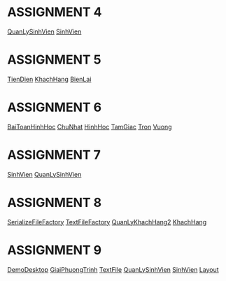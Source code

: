 <html>
<body>
<h1>ASSIGNMENT 4</h1>
<a href="https://github.com/FASTTRACKSE/FFSE1703.JavaCore/blob/master/Assignments/Chuong/Assignment4/src/fasttrack/assignment4/main/QuanLySinhVien.java" >QuanLySinhVien</a>
<a href="https://github.com/FASTTRACKSE/FFSE1703.JavaCore/blob/master/Assignments/Chuong/Assignment4/src/fasttrack/assignment4/model/SinhVien.java" >SinhVien</a>
<h1>ASSIGNMENT 5 </h1>
<a href="https://github.com/FASTTRACKSE/FFSE1703.JavaCore/blob/master/Assignments/Chuong/Assignment5/src/fasttrack/assignment5/main/TienDien.java" >TienDien</a>
<a href="https://github.com/FASTTRACKSE/FFSE1703.JavaCore/blob/master/Assignments/Chuong/Assignment5/src/fasttrack/assignment5/model/KhachHang.java">KhachHang</a>
<a href="https://github.com/FASTTRACKSE/FFSE1703.JavaCore/blob/master/Assignments/Chuong/Assignment5/src/fasttrack/assignment5/model/BienLai.java">BienLai</a> 
<h1>ASSIGNMENT 6</h1>
<a href="https://github.com/FASTTRACKSE/FFSE1703.JavaCore/blob/master/Assignments/Chuong/Assignment6/src/fasttrack/assignment6/main/BaiToanHinhHoc.java">BaiToanHinhHoc</a>
<a href="https://github.com/FASTTRACKSE/FFSE1703.JavaCore/blob/master/Assignments/Chuong/Assignment6/src/fasttrack/assignment6/model/ChuNhat.java">ChuNhat</a>
<a href="https://github.com/FASTTRACKSE/FFSE1703.JavaCore/blob/master/Assignments/Chuong/Assignment6/src/fasttrack/assignment6/model/HinhHoc.java">HinhHoc</a>  
<a href="https://github.com/FASTTRACKSE/FFSE1703.JavaCore/blob/master/Assignments/Chuong/Assignment6/src/fasttrack/assignment6/model/TamGiac.java">TamGiac</a>  
<a href="https://github.com/FASTTRACKSE/FFSE1703.JavaCore/blob/master/Assignments/Chuong/Assignment6/src/fasttrack/assignment6/model/Tron.java">Tron</a>  
<a href="https://github.com/FASTTRACKSE/FFSE1703.JavaCore/blob/master/Assignments/Chuong/Assignment6/src/fasttrack/assignment6/model/Vuong.java">Vuong</a>
<h1>ASSIGNMENT 7</h1>
<a href="https://github.com/FASTTRACKSE/FFSE1703.JavaCore/blob/master/Assignments/Chuong/Assignment7/src/fasttrack/assignment7/model/SinhVien.java">SinhVien</a>
<a href="https://github.com/FASTTRACKSE/FFSE1703.JavaCore/blob/master/Assignments/Chuong/Assignment7/src/fasttrack/assignment7/main/QuanLySinhVien.java">QuanLySinhVien</a>
  <h1>ASSIGNMENT 8</h1>
<a href="https://github.com/FASTTRACKSE/FFSE1703.JavaCore/blob/master/Assignments/Chuong/Assignment8/src/fasttrackse/fileiosample/io/SerializeFileFactory.java">SerializeFileFactory</a>
<a href="https://github.com/FASTTRACKSE/FFSE1703.JavaCore/blob/master/Assignments/Chuong/Assignment8/src/fasttrackse/fileiosample/io/TextFileFactory.java">TextFileFactory</a>
<a href="https://github.com/FASTTRACKSE/FFSE1703.JavaCore/blob/master/Assignments/Chuong/Assignment8/src/fasttrackse/fileiosample/main/QuanLyKhachHang2.java">QuanLyKhachHang2</a>
<a href="https://github.com/FASTTRACKSE/FFSE1703.JavaCore/blob/master/Assignments/Chuong/Assignment8/src/fasttrackse/fileiosample/model/KhachHang.java">KhachHang</a>
<h1>ASSIGNMENT 9</h1>
<a href="https://github.com/FASTTRACKSE/FFSE1703.JavaCore/blob/master/Assignments/Chuong/Assignment9/src/assignment9/ui/DemoDesktop.java">DemoDesktop</a>
<a href="https://github.com/FASTTRACKSE/FFSE1703.JavaCore/blob/master/Assignments/Chuong/Assignment9/src/assignment9/main/GiaiPhuongTrinh.java">GiaiPhuongTrinh</a>
<a href="https://github.com/FASTTRACKSE/FFSE1703.JavaCore/blob/master/Assignments/Chuong/Assignment10/src/fasttrack/assignment10/io/TextFile.java">TextFile</a>
<a href="https://github.com/FASTTRACKSE/FFSE1703.JavaCore/blob/master/Assignments/Chuong/Assignment10/src/fasttrack/assignment10/main/QuanLySinhVien.java">QuanLySinhVien</a>
<a href="https://github.com/FASTTRACKSE/FFSE1703.JavaCore/blob/master/Assignments/Chuong/Assignment10/src/fasttrack/assignment10/model/SinhVien.java">SinhVien</a>
<a href="https://github.com/FASTTRACKSE/FFSE1703.JavaCore/blob/master/Assignments/Chuong/Assignment10/src/fasttrack/assignment10/ui/Layout.java">Layout</a>
</body>
</html>
